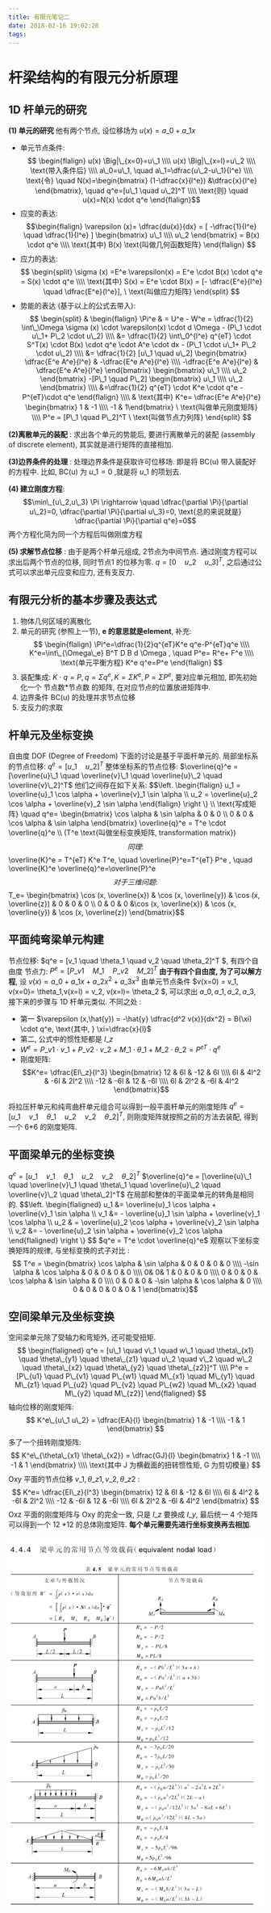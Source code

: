 ```yaml
---
title: 有限元笔记二
date: 2018-02-16 19:02:20
tags:
---
```


# 杆梁结构的有限元分析原理
<!--more-->
## 1D 杆单元的研究
**(1) 单元的研究**
他有两个节点, 设位移场为 $u(x)= a\_0+ a\_1 x$

- 单元节点条件: $$ \begin{flalign} u(x) \Big|\_{x=0}=u\_1 \\\\ u(x) \Big|\_{x=l}=u\_2 \\\\ \text{带入条件后} \\\\ a\_0=u\_1, \quad a\_1=\dfrac{u\_2-u\_1}{l^e} \\\\ \text{令} \quad N(x)=\begin{bmatrix} (1-\dfrac{x}{l^e}) &\dfrac{x}{l^e} \end{bmatrix}, \quad q^e=[u\_1 \quad u\_2]^T \\\\ \text{则} \quad u(x)=N(x) \cdot q^e \end{flalign}$$
- 应变的表达: $$\begin{flalign} \varepsilon (x)= \dfrac{du(x)}{dx} = [ -\dfrac{1}{l^e} \quad \dfrac{1}{l^e} ] \begin{bmatrix} u\_1 \\\\ u\_2 \end{bmatrix} = B(x) \cdot q^e \\\\ \text{其中} B(x) \text{叫做几何函数矩阵} \end{flalign} $$
- 应力的表达: $$ \begin{split} \sigma (x) =E^e \varepsilon(x) = E^e \cdot B(x) \cdot q^e = S(x) \cdot q^e \\\\ \text{其中} S(x) = E^e \cdot B(x) = [- \dfrac{E^e}{l^e} \quad \dfrac{E^e}{l^e}], \ \text{叫做应力矩阵} \end{split} $$
- 势能的表达 (基于以上的公式去带入): $$ \begin{split} & \begin{flalign}
\Pi^e & = U^e - W^e  = \dfrac{1}{2} \int\_\Omega \sigma (x) \cdot \varepsilon(x) \cdot d \Omega - (P\_1 \cdot u\_1+ P\_2 \cdot u\_2) \\\\ &= \dfrac{1}{2} \int\_0^{l^e} q^{eT} \cdot S^T(x)  \cdot B(x) \cdot q^e \cdot A^e \cdot dx - (P\_1 \cdot u\_1+ P\_2 \cdot u\_2) \\\\
&= \dfrac{1}{2} [u\_1 \quad u\_2] \begin{bmatrix}
\dfrac{E^e A^e}{l^e} & -\dfrac{E^e A^e}{l^e} \\\\ -\dfrac{E^e A^e}{l^e} & \dfrac{E^e A^e}{l^e}
\end{bmatrix} \begin{bmatrix}
u\_1 \\\\ u\_2
\end{bmatrix} -[P\_1 \quad P\_2] \begin{bmatrix}
u\_1 \\\\ u\_2
\end{bmatrix}
\\\\ &=\dfrac{1}{2} q^{eT} \cdot K^e \cdot q^e - P^{eT}\cdot q^e
\end{flalign} \\\\ & \text{其中} K^e= \dfrac{E^e A^e}{l^e} \begin{bmatrix} 1 & -1 \\\\ -1  & 1\end{bmatrix} \ \text{叫做单元刚度矩阵} \\\\ P^e = [P\_1 \quad P\_2]^T \ \text{叫做节点力列阵} \end{split} $$


**(2)离散单元的装配** :
求出各个单元的势能后, 要进行离散单元的装配 (assembly of discrete element), 其实就是进行矩阵的直接相加. 


**(3)边界条件的处理** :
处理边界条件是获取许可位移场. 即是将 BC(u) 带入装配好的方程中. 比如, BC(u) 为 $u\_1=0$ ,就是将 $u\_1$ 的项划去. 


**(4) 建立刚度方程**:
$$\min\_{u\_2,u\_3} \Pi  \rightarrow \quad \dfrac{\partial \Pi}{\partial u\_2}=0, \dfrac{\partial \Pi}{\partial u\_3}=0, \text{总的来说就是} \dfrac{\partial \Pi}{\partial q^e}=0$$
两个方程化简为同一个方程后叫做刚度方程

**(5) 求解节点位移** :
由于是两个杆单元组成, 2节点为中间节点. 通过刚度方程可以求出后两个节点的位移, 同时节点1 的位移为零. $q=[0 \quad u\_2 \quad u\_3]^T$, 之后通过公式可以求出单元应变和应力, 还有支反力.

## 有限元分析的基本步骤及表达式
1. 物体几何区域的离散化
2. 单元的研究 (参照上一节), **e 的意思就是element**, 补充:$$ \begin{flalign} \Pi^e=\dfrac{1}{2}q^{eT}K^e q^e-P^{eT}q^e \\\\ K^e=\int\_{\Omega\_e} B^T D B   d \Omega , \quad P^e= R^e+ F^e \\\\ \text{单元平衡方程} K^e q^e=P^e \end{flalign} $$
3. 装配集成: $K \cdot q=P, q=\Sigma q^e, K=\Sigma K^e, P= \Sigma P^e$, 要对应单元相加, 即先初始化一个 节点数*节点数 的矩阵, 在对应节点的位置放进矩阵中. 
4. 边界条件 BC(u) 的处理并求节点位移
5. 支反力的求取

## 杆单元及坐标变换
自由度 DOF (Degree of Freedom)
下面的讨论是基于平面杆单元的. 
局部坐标系的节点位移: $q^e = [u\_1 \quad u\_2]^T$
整体坐标系的节点位移: $\overline{q}^e = [\overline{u}\_1 \quad \overline{v}\_1 \quad \overline{u}\_2 \quad \overline{v}\_2]^T$
他们之间存在如下关系:
$$\left.
\begin{flalign}
u\_1 = \overline{u}\_1 \cos \alpha + \overline{v}\_1 \sin \alpha \\\\
u\_2 = \overline{u}\_2 \cos \alpha + \overline{v}\_2 \sin \alpha
\end{flalign}
\right \\} \\\\
\text{写成矩阵} \quad  q^e=
\begin{bmatrix}
\cos \alpha & \sin \alpha & 0 & 0 \\\\ 0 & 0 & \cos \alpha & \sin \alpha
\end{bmatrix} \overline{q}^e = T^e \cdot  \overline{q}^e \\\\ (T^e \text{叫做坐标变换矩阵, transformation matrix})$$
同理: 
$$ \overline{K}^e = T^{eT} K^e T^e, \quad \overline{P}^e=T^{eT} P^e , \quad \overline{K}^e \overline{q}^e=\overline{P}^e$$
对于三维问题: 
$$T\_e= \begin{bmatrix}  \cos (x, \overline{x}) & \cos (x, \overline{y}) & \cos (x, \overline{z}) & 0 & 0 & 0 \\\\  0 & 0 & 0 &\cos (x, \overline{x}) & \cos (x, \overline{y}) & \cos (x, \overline{z})
\end{bmatrix}$$

## 平面纯弯梁单元构建

节点位移: $q^e = [v\_1 \quad \theta\_1 \quad v\_2 \quad \theta\_2]^T $, 有四个自由度
节点力: $P^e= [P\_{v1} \quad M\_1 \quad P\_{v2} \quad M\_2]^T$
**由于有四个自由度, 为了可以解方程**, 设 $v(x) = a\_0 + a\_1 x+ a\_2x^2 + a\_3x^3$
由单元节点条件 $v(x=0) = v\_1, v(x=0)= \theta\_1,v(x=l) = v\_2, v(x=l)= \theta\_2 $, 可以求出 $a\_0 , a\_1 , a\_2, a\_3$, 接下来的步骤与 1D 杆单元类似. 
不同之处 : 

- 第一 $\varepsilon (x,\hat{y}) = -\hat{y} \dfrac{d^2 v(x)}{dx^2}  = B(\xi) \cdot q^e, \text{其中, } \xi=\dfrac{x}{l}$
- 第二, 公式中的惯性矩都是 $I\_z$
- $W^e= P\_{v1} \cdot v\_1 + P\_{v2} \cdot v\_2 + M\_1 \cdot \theta\_1 +M\_2 \cdot \theta\_2 = P^{eT} \cdot q^e$
- 刚度矩阵: $$K^e= \dfrac{EI\_z}{l^3} \begin{bmatrix}
 12 & 6l & -12 & 6l \\\\ 6l & 4l^2 & -6l & 2l^2 \\\\ -12 & -6l & 12 & -6l \\\\ 6l & 2l^2 & -6l & 4l^2 
\end{bmatrix}$$

将拉压杆单元和纯弯曲杆单元组合可以得到一般平面杆单元的刚度矩阵 $q^e = [u\_1 \quad v\_1 \quad \theta\_1 \quad u\_2 \quad v\_2 \quad \theta\_2]^T$, 则刚度矩阵就按照之前的方法去装配, 得到一个 6*6 的刚度矩阵. 

## 平面梁单元的坐标变换
 $q^e = [u\_1 \quad v\_1 \quad \theta\_1 \quad u\_2 \quad v\_2 \quad \theta\_2]^T$
 $\overline{q}^e = [\overline{u}\_1 \quad \overline{v}\_1 \quad \theta\_1 \quad \overline{u}\_2 \quad \overline{v}\_2 \quad \theta\_2]^T$
在局部和整体的平面梁单元的转角是相同的. 
$$\left.
\begin{flaligned}
u\_1 &= \overline{u}\_1 \cos \alpha + \overline{v}\_1 \sin \alpha \\\\
v\_1 &= - \overline{u}\_1 \sin \alpha + \overline{v}\_1 \cos \alpha \\\\
u\_2 & = \overline{u}\_2 \cos \alpha + \overline{v}\_2 \sin \alpha \\\\
v\_2 &= - \overline{u}\_2 \sin \alpha + \overline{v}\_2 \cos \alpha
\end{flaligned}
\right \\}
$$
$q^e = T^e \cdot \overline{q}^e$
观察以下坐标变换矩阵的规律, 与坐标变换的式子对比 : 
$$
T^e = \begin{bmatrix}
\cos \alpha & \sin \alpha & 0 & 0 & 0 & 0 \\\\ -\sin \alpha & \cos \alpha & 0 & 0 & 0 & 0 \\\\ 0& 0& 1 & 0 & 0 & 0 \\\\  0 & 0 & 0 & \cos \alpha & \sin \alpha & 0 \\\\ 0 & 0 & 0 & -\sin \alpha & \cos \alpha & 0 \\\\ 0 & 0 & 0 & 0 & 0 & 1
\end{bmatrix}$$

## 空间梁单元及坐标变换
空间梁单元除了受轴力和弯矩外, 还可能受扭矩. 
$$ 
\begin{flaligned} 
q^e = [u\_1 \quad v\_1 \quad w\_1 \quad \theta\_{x1} \quad \theta\_{y1} \quad \theta\_{z1} \quad u\_2 \quad v\_2 \quad w\_2 \quad \theta\_{x2} \quad \theta\_{y2} \quad \theta\_{z2}]^T \\\\  
P^e = [P\_{u1} \quad P\_{v1} \quad P\_{w1} \quad M\_{x1} \quad M\_{y1} \quad M\_{z1} \quad P\_{u2} \quad P\_{v2} \quad P\_{w2} \quad M\_{x2} \quad M\_{y2} \quad M\_{z2}] 
\end{flaligned}
$$
轴向位移的刚度矩阵:
$$
K^e\_{u\_1 u\_2} = \dfrac{EA}{l} 
\begin{bmatrix}
1 & -1 \\\\ -1 & 1
\end{bmatrix}
$$
多了一个扭转刚度矩阵:
$$ 
K^e\_{\theta\_{x1} \theta\_{x2}} = \dfrac{GJ}{l} 
\begin{bmatrix}
 1 & -1 \\\\ -1 & 1
 \end{bmatrix} \\\\ 
 \text{其中 J 为横截面的扭转惯性矩, G 为剪切模量}
$$
Oxy 平面的节点位移 $v\_1, \theta\_{z1},v\_2, \theta\_{z2}$ :
$$
K^e= \dfrac{EI\_z}{l^3} 
\begin{bmatrix}
 12 & 6l & -12 & 6l \\\\ 6l & 4l^2 & -6l & 2l^2 \\\\ -12 & -6l & 12 & -6l \\\\ 6l & 2l^2 & -6l & 4l^2 
\end{bmatrix}
$$
Oxz 平面的刚度矩阵与 Oxy 的完全一致, 只是 $I\_z$ 要换成 $I\_y$, 最后统一 4 个矩阵可以得到一个 12 \*12 的总体刚度矩阵.  **每个单元需要先进行坐标变换再去相加**.

![](/images/梁单元常用节点载荷.jpg)